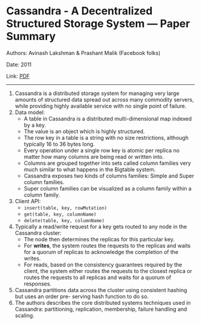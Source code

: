 # Cassandra - A Decentralized Structured Storage System — Paper Summary


Authors: Avinash Lakshman &
Prashant Malik (Facebook folks)

Date: 2011

Link: [PDF](https://www.cl.cam.ac.uk/~ey204/teaching/ACS/R212_2014_2015/papers/lakshman_ladis_2009.pdf)

-----

1. Cassandra is a distributed storage system for managing very large amounts of structured data spread out across many commodity servers, while providing highly available service with no single point of failure.
2. Data model:
    * A table in Cassandra is a distributed multi-dimensional map indexed by a key.
    * The value is an object which is highly structured.
    * The row key in a table is a string with no size restrictions, although typically 16 to 36 bytes long.
    * Every operation under a single row key is atomic per replica no matter how many columns are being read or written into.
    * Columns are grouped together into sets called column families very much similar to what happens in the Bigtable system.
    * Cassandra exposes two kinds of columns families: Simple and Super column families.
    * Super column families can be visualized as a column family within a column family.
3. Client API:
    * `insert(table, key, rowMutation)`
    * `get(table, key, columnName)`
    * `delete(table, key, columnName)`
4. Typically a read/write request for a key gets routed to any node in the Cassandra cluster:
    * The node then determines the replicas for this particular key.
    * For **writes**, the system routes the requests to the replicas and waits for a quorum of replicas to acknowledge the completion of the writes.
    * For reads, based on the consistency guarantees required by the client, the system either routes the requests to the closest replica or routes the requests to all replicas and waits for a quorum of responses.
6. Cassandra partitions data across the cluster using consistent hashing but uses an order pre- serving hash function to do so.
7. The authors describes the core distributed systems techniques used in Cassandra: partitioning, replication, membership, failure handling and scaling.